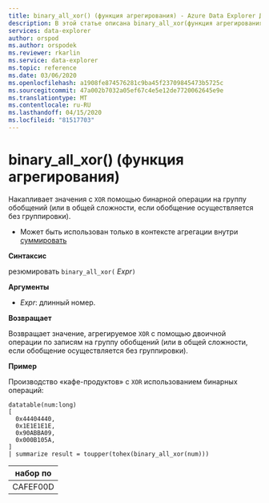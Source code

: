 ```yaml
---
title: binary_all_xor() (функция агрегирования) - Azure Data Explorer Документы Майкрософт
description: В этой статье описана binary_all_xor(функция агрегирования) в Azure Data Explorer.
services: data-explorer
author: orspod
ms.author: orspodek
ms.reviewer: rkarlin
ms.service: data-explorer
ms.topic: reference
ms.date: 03/06/2020
ms.openlocfilehash: a1908fe874576281c9ba45f23709845473b5725c
ms.sourcegitcommit: 47a002b7032a05ef67c4e5e12de7720062645e9e
ms.translationtype: MT
ms.contentlocale: ru-RU
ms.lasthandoff: 04/15/2020
ms.locfileid: "81517703"
---
```

# <a name="binary_all_xor-aggregation-function"></a>binary_all_xor() (функция агрегирования)

Накапливает значения с `XOR` помощью бинарной операции на группу обобщений (или в общей сложности, если обобщение осуществляется без группировки).

* Может быть использован только в контексте агрегации внутри [суммировать](summarizeoperator.md)

**Синтаксис**

резюмировать `binary_all_xor(` *Expr*`)`

**Аргументы**

* *Expr*: длинный номер.

**Возвращает**

Возвращает значение, агрегируемое `XOR` с помощью двоичной операции по записям на группу обобщений (или в общей сложности, если обобщение осуществляется без группировки).

**Пример**

Производство «кафе-продуктов» с `XOR` использованием бинарных операций:

```kusto
datatable(num:long)
[
  0x44404440,
  0x1E1E1E1E,
  0x90ABBA09,
  0x000B105A,
]
| summarize result = toupper(tohex(binary_all_xor(num)))
```

|набор по|
|---|
|CAFEF00D|